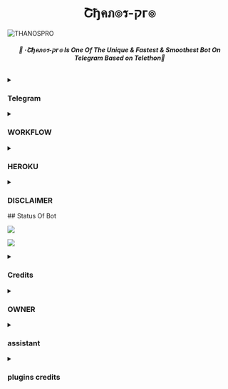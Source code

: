<h1 align="center">
<b> Շђคภ๏ร-קг๏ </b>
</h1>

![THANOSPRO](https://user-images.githubusercontent.com/94896142/156706265-82c519db-5944-4db5-b51c-b3ab9e1c80b7.jpg)

<h6 align="center">
  <b>💞 ·Շђคภ๏ร-קг๏ Is One Of The Unique & Fastest & Smoothest Bot On Telegram Based on Telethon💞</b>
</h6>
<details>
<summary><h3>Telegram</h3></summary>


## 🔥Telegram🔥
- [![Telegram Group](https://img.shields.io/badge/Telegram-Group-red)](https://t.me/thanosprosss)
- [![Telegram Channel](https://img.shields.io/badge/Telegram-Channel-red)](https://t.me/thanos_pro)
</details>
<details>
<summary><h3>WORKFLOW</h3></summary>

[Import](https://github.com/new/import) 

- CLICK ON IMPORT AND IMPORT THIS REPOSITORY
- AND FILL CONFIG.PY 
- AND NOW DEPLOYE IN YOUR THANOS KALI LINUX SERVER
- KALI LINUX SERVER [REPO](https://github.com/Gandi098/thanos-kali)
</details>
<details>
<summary><h3>HEROKU</h3></summary>

# HEROKU 
 - IF U WANT TO DEPLOYE Շђคภ๏ร-קг๏ IN HEROKU THEN CLICK ON MAIN REPO

- [main repo](https://github.com/thanosuser/THANOS-PROS)
</details>
<details>
<summary><h3>DISCLAIMER</h3></summary>

## DISCLAIMER 
- We won't be responsible for any kind of ban due to this bot.
- THANOSPRO was made for fun purpose and to make group management easier.
- It's your concern if you spam and gets your account banned.
- Also, Forks won't be entertained.
- If you fork this repo and edit plugins, it's your concern for further updates.
- Forking Repo is fine. But if you edit something we will not provide any help.
- In short, Fork At Your Own Risk.
</details>
## Status Of Bot 
<p align="left">
    <a href="https://github.com/thanosuser/THANOS-PROS/network/members"><img src="https://img.shields.io/github/forks/thanosuser/thanos-pros?label=Forks&logoColor=red&style=social"></a><p align="left"><a href="https://github.com/thanosuser/THANOS-PROS/stargazers"><img src="https://img.shields.io/github/stars/thanosuser/THANOS-PROS?logoColor=Blue&style=social"></a><p align="left"><a href="https://github.com/thanosuser/THANOS-PROS"></a><p align="left"><a href="https://github.com/thanosuser/THANOS-PROS?"></a>

<details>
<summary><h3>Credits</h3></summary>

## Credits


- ⚡RISHABH⚡ - ⚡PRIYA⚡ - ⚡LEGEND X⚡

</details>
<details>
<summary><h3>OWNER</h3></summary>

## OWNER 
- ⚡RISHABH ⚡
- ⚡PRIYA⚡

</details>
<details>
<summary><h3>assistant</h3></summary>
## assistant 
- proboy
</details>
<details>
<summary><h3>plugins credits</h3></summary>
## plugins credits
- catbot
- thanospros-v1
- hellbot
- legend bot
</details>
